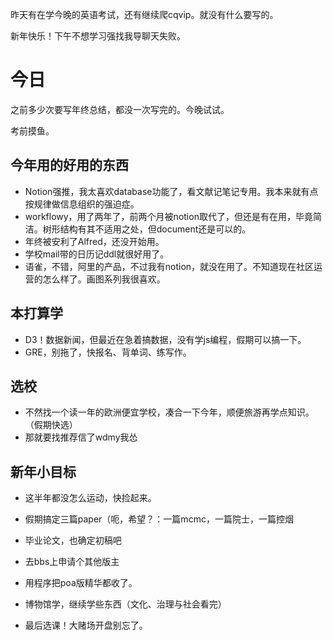 昨天有在学今晚的英语考试，还有继续爬cqvip。就没有什么要写的。

新年快乐！下午不想学习强找我导聊天失败。

# 今日

之前多少次要写年终总结，都没一次写完的。今晚试试。

考前摸鱼。

## 今年用的好用的东西

- Notion强推，我太喜欢database功能了，看文献记笔记专用。我本来就有点按规律做信息组织的强迫症。
- workflowy，用了两年了，前两个月被notion取代了，但还是有在用，毕竟简洁。树形结构有其不适用之处，但document还是可以的。
- 年终被安利了Alfred，还没开始用。
- 学校mail带的日历记ddl就很好用了。
- 语雀，不错，阿里的产品，不过我有notion，就没在用了。不知道现在社区运营的怎么样了。画图系列我很喜欢。

## 本打算学

- D3！数据新闻，但最近在急着搞数据，没有学js编程，假期可以搞一下。
- GRE，别拖了，快报名、背单词、练写作。

## 选校

- 不然找一个读一年的欧洲便宜学校，凑合一下今年，顺便旅游再学点知识。（假期快选）
- 那就要找推荐信了wdmy我怂

## 新年小目标

- 这半年都没怎么运动，快捡起来。
- 假期搞定三篇paper（呃，希望？：一篇mcmc，一篇院士，一篇控烟
- 毕业论文，也确定初稿吧
- 去bbs上申请个其他版主
- 用程序把poa版精华都收了。
- 博物馆学，继续学些东西（文化、治理与社会看完）

- 最后选课！大赌场开盘别忘了。
